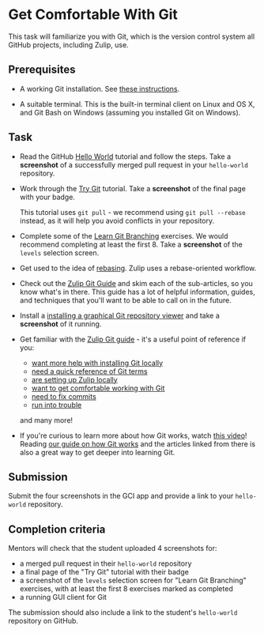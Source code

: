 # Get Comfortable With Git

This task will familiarize you with Git, which is the version control system
all GitHub projects, including Zulip, use.

## Prerequisites

* A working Git installation. See [these instructions](https://git-scm.com/book/en/v2/Getting-Started-Installing-Git).

* A suitable terminal. This is the built-in terminal client on Linux and OS X,
 and Git Bash on Windows (assuming you installed Git on Windows).

## Task

* Read the GitHub [Hello World](https://guides.github.com/activities/hello-world/) tutorial and follow
  the steps. Take a **screenshot** of a successfully merged pull request in your
  `hello-world` repository.

* Work through the [Try Git](https://try.github.io/) tutorial. Take a
  **screenshot** of the final page with your badge.

  This tutorial uses `git pull` - we recommend using `git pull --rebase`
  instead, as it will help you avoid conflicts in your repository.

* Complete some of the [Learn Git Branching](https://learngitbranching.js.org/)
  exercises. We would recommend completing at least the first 8. Take a
  **screenshot** of the `levels` selection screen.

* Get used to the idea of
  [rebasing](https://git-scm.com/book/en/v2/Git-Tools-Rewriting-History#Changing-Multiple-Commit-Messages).
  Zulip uses a rebase-oriented workflow.

* Check out the
  [Zulip Git Guide](http://zulip.readthedocs.io/en/latest/git/overview.html)
  and skim each of the sub-articles, so you know what's in there.
  This guide has a lot of helpful information, guides, and techniques
  that you'll want to be able to call on in the future.

* Install a [installing a graphical Git repository viewer](http://zulip.readthedocs.io/en/latest/git/setup.html#get-a-graphical-client)
  and take a **screenshot** of it running.

* Get familiar with the [Zulip Git guide](https://zulip.readthedocs.io/en/latest/git/index.html) -
  it's a useful point of reference if you:
    * [want more help with installing Git locally](https://zulip.readthedocs.io/en/latest/git/setup.html)
    * [need a quick reference of Git terms](https://zulip.readthedocs.io/en/latest/git/terminology.html)
    * [are setting up Zulip locally](https://zulip.readthedocs.io/en/latest/git/cloning.html)
    * [want to get comfortable working with Git](https://zulip.readthedocs.io/en/latest/git/using.html)
    * [need to fix commits](https://zulip.readthedocs.io/en/latest/git/fixing-commits.html)
    * [run into trouble](https://zulip.readthedocs.io/en/latest/git/troubleshooting.html)

  and many more!

* If you're curious to learn more about how Git works, watch
  [this video](https://www.youtube.com/watch?v=Y2Msq90ZknI)!  Reading
  [our guide on how Git works](https://zulip.readthedocs.io/en/latest/git/the-git-difference.html)
  and the articles linked from there is also a great way to get deeper into
  learning Git.

## Submission

Submit the four screenshots in the GCI app and provide a link to your
`hello-world` repository.

## Completion criteria

Mentors will check that the student uploaded 4 screenshots for:
- a merged pull request in their `hello-world` repository
- a final page of the "Try Git" tutorial with their badge
- a screenshot of the `levels` selection screen for "Learn Git Branching"
  exercises, with at least the first 8 exercises marked as completed
- a running GUI client for Git

The submission should also include a link to the student's `hello-world`
repository on GitHub.
